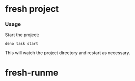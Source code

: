 # fresh project

### Usage

Start the project:

```
deno task start
```

This will watch the project directory and restart as necessary.
# fresh-runme
